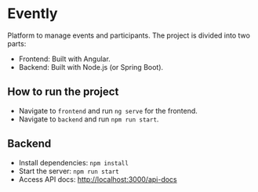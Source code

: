 # Evently
Platform to manage events and participants. The project is divided into two parts:
- Frontend: Built with Angular.
- Backend: Built with Node.js (or Spring Boot).

## How to run the project
- Navigate to `frontend` and run `ng serve` for the frontend.
- Navigate to `backend` and run `npm run start`.

## Backend
- Install dependencies: `npm install`
- Start the server: `npm run start`
- Access API docs: [http://localhost:3000/api-docs](http://localhost:3000/api-docs)

